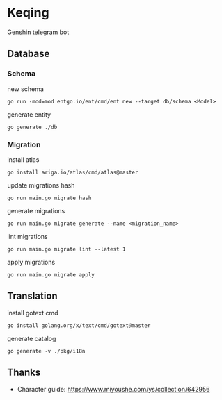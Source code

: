 # Keqing

Genshin telegram bot

## Database

### Schema

new schema

```shell
go run -mod=mod entgo.io/ent/cmd/ent new --target db/schema <Model>
```

generate entity

```shell
go generate ./db
```

### Migration

install atlas

```shell
go install ariga.io/atlas/cmd/atlas@master
```

update migrations hash

```shell
go run main.go migrate hash
```

generate migrations

```shell
go run main.go migrate generate --name <migration_name>
```

lint migrations

```shell
go run main.go migrate lint --latest 1
```

apply migrations

```shell
go run main.go migrate apply
```

## Translation

install gotext cmd

```shell
go install golang.org/x/text/cmd/gotext@master
```

generate catalog

```shell
go generate -v ./pkg/i18n
```

## Thanks

* Character guide: https://www.miyoushe.com/ys/collection/642956
